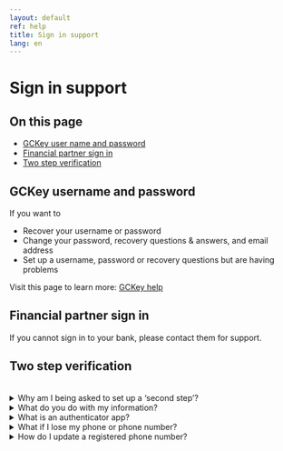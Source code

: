 ```yaml
---
layout: default
ref: help
title: Sign in support
lang: en
---
```


# Sign in support

## On this page

- [GCKey user name and password](#gckey-username-and-password)
- [Financial partner sign in](#financial-partner-sign-in)
- [Two step verification](#two-step-verification)

## GCKey username and password

If you want to

- Recover your username or password
- Change your password, recovery questions & answers, and email address
- Set up a username, password or recovery questions but are having problems

Visit this page to learn more: [GCKey help](https://www.canada.ca/en/government/sign-in-online-account/gckey.html)

## Financial partner sign in

If you cannot sign in to your bank, please contact them for support. 

## Two step verification
<br/>
<details>

<summary>Why am I being asked to set up a ‘second step’?</summary>

Two step verification is an extra layer of security that requires a code in addition to your password to access your account. This code can be sent to your phone or generated by the authenticator app. 

Think of it like a locked door that can only be opened with both a key and a secret code. Someone pretending to be you on the internet should never be able to get both the key and the code.

</details>

<details>
<summary>What do you do with my information?</summary>

Your phone number will be used to:
- Send you codes to help verify it’s you signing in each time
- Notify you of any changes made to your sign in settings.

Your phone number will be stored securely.

For more information, see the full [privacy notice statement](privacy/index.html).

</details>

<details>
<summary>What is an authenticator app?</summary>

An authenticator app is a tool that helps keep your online account safe. Every time you sign in, the app will give you a new code you will need to enter to prove it's you signing in. This is more secure than using your mobile phone number to receive a one-time code.

You can download or use a third-party app of your choice. You only need to download it to one device.

</details>

<details>
<summary>What if I lose my phone or phone number?</summary>

If you set up a phone number as your two-step verification and have added a second, backup phone number, you can:

- Select the ‘Try another method’ link on the screen you would have received your code.
- Select your backup phone number to send another code
- Enter the code sent to your other phone
- Sign in

If you set up a phone number as your two step verification and did not add a second, backup phone number and you have lost access to your phone number, unfortunately there is no way to recover your account. You will have to create a new account.

</details>

<details>
<summary>How do I update a registered phone number?</summary>

<p>If you need to make a change to a phone number you have registered you will have to **add** the new phone number and **delete** the one that is no longer needed:</p>

<ul>
<li>Sign in as you normally would with your username, password and two step verification step</li>
<li>When you arrive on the <strong>You have successfully signed in</strong> screen, select the button **Sign in settings</strong></li> 
<li>When you arrive on the <strong>Sign in settings</strong> screen, select the <strong>Add</strong> a mobile phone number option and follow the steps to add your new or updated phone number</li>
</ul>

<p>To delete the old phone number:</p>

<ul>
<li>From the main <strong>Sign in settings</strong> screen, select the <strong>Edit</strong> option next to the phone number you want to remove</li>
<li>On the <strong>Edit</strong> screen, select the <strong>Delete</strong> option</li> 
<li>For security, you will need to enter the full phone number to confirm the delete</li>
</ul>

</details>